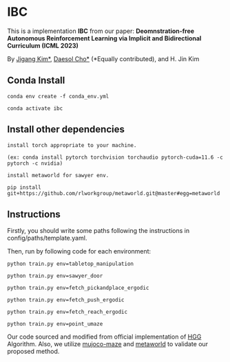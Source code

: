 # IBC

This is a implementation **IBC** from our paper: **Deomnstration-free Autonomous Reinforcement Learning via Implicit and Bidirectional Curriculum (ICML 2023)**

By [Jigang Kim*](https://jigang.kim/), [Daesol Cho*](https://dscho1234.github.io)  (*Equally contributed), and H. Jin Kim

## Conda Install
```
conda env create -f conda_env.yml

conda activate ibc

```

## Install other dependencies 
```
install torch appropriate to your machine.

(ex: conda install pytorch torchvision torchaudio pytorch-cuda=11.6 -c pytorch -c nvidia)

install metaworld for sawyer env.

pip install git+https://github.com/rlworkgroup/metaworld.git@master#egg=metaworld

```



## Instructions
Firstly, you should write some paths following the instructions in config/paths/template.yaml.

Then, run by following code for each environment:

```
python train.py env=tabletop_manipulation
```
```
python train.py env=sawyer_door
```
```
python train.py env=fetch_pickandplace_ergodic
```
```
python train.py env=fetch_push_ergodic
```
```
python train.py env=fetch_reach_ergodic
```
```
python train.py env=point_umaze
```


Our code sourced and modified from official implementation of [HGG](https://github.com/Stilwell-Git/Hindsight-Goal-Generation) Algorithm. Also, we utilize [mujoco-maze](https://github.com/kngwyu/mujoco-maze) and [metaworld](https://github.com/rlworkgroup/metaworld) to validate our proposed method.